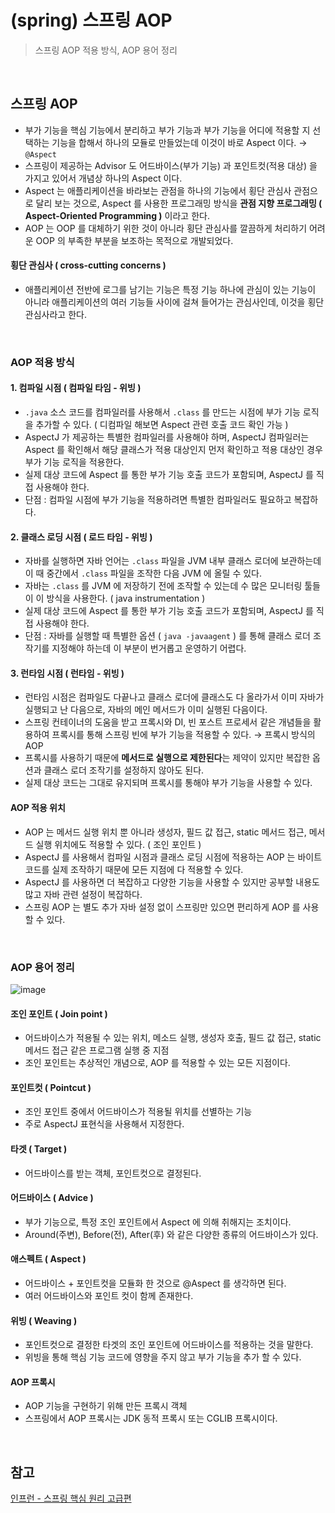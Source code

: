 # (spring) 스프링 AOP
> 스프링 AOP 적용 방식, AOP 용어 정리

<br>

## 스프링 AOP 
- 부가 기능을 핵심 기능에서 분리하고 부가 기능과 부가 기능을 어디에 적용할 지 선택하는 기능을 합해서 하나의 모듈로 만들었는데 이것이 바로 Aspect 이다. → `@Aspect`
- 스프링이 제공하는 Advisor 도 어드바이스(부가 기능) 과 포인트컷(적용 대상) 을 가지고 있어서 개념상 하나의 Aspect 이다. 
- Aspect 는 애플리케이션을 바라보는 관점을 하나의 기능에서 횡단 관심사 관점으로 달리 보는 것으로, Aspect 를 사용한 프로그래밍 방식을 **관점 지향 프로그래밍 ( Aspect-Oriented Programming )** 이라고 한다.
- AOP 는 OOP 를 대체하기 위한 것이 아니라 횡단 관심사를 깔끔하게 처리하기 어려운 OOP 의 부족한 부분을 보조하는 목적으로 개발되었다.

#### 횡단 관심사 ( cross-cutting concerns )
- 애플리케이션 전반에 로그를 남기는 기능은 특정 기능 하나에 관심이 있는 기능이 아니라 애플리케이션의 여러 기능들 사이에 걸쳐 들어가는 관심사인데, 이것을 횡단 관심사라고 한다. 

<br>

### AOP 적용 방식
#### 1. 컴파일 시점 ( 컴파일 타임 - 위빙 )
- `.java` 소스 코드를 컴파일러를 사용해서 `.class` 를 만드는 시점에 부가 기능 로직을 추가할 수 있다. ( 디컴파일 해보면 Aspect 관련 호출 코드 확인 가능 )
- AspectJ 가 제공하는 특별한 컴파일러를 사용해야 하며, AspectJ 컴파일러는 Aspect 를 확인해서 해당 클래스가 적용 대상인지 먼저 확인하고 적용 대상인 경우 부가 기능 로직을 적용한다.
- 실제 대상 코드에 Aspect 를 통한 부가 기능 호출 코드가 포함되며, AspectJ 를 직접 사용해야 한다. 
- 단점 : 컴파일 시점에 부가 기능을 적용하려면 특별한 컴파일러도 필요하고 복잡하다. 

#### 2. 클래스 로딩 시점 ( 로드 타임 - 위빙 )
- 자바를 실행하면 자바 언어는 `.class` 파일을 JVM 내부 클래스 로더에 보관하는데 이 때 중간에서 `.class` 파일을 조작한 다음 JVM 에 올릴 수 있다. 
- 자바는 `.class` 를 JVM 에 저장하기 전에 조작할 수 있는데 수 많은 모니터링 툴들이 이 방식을 사용한다. ( java instrumentation )
- 실제 대상 코드에 Aspect 를 통한 부가 기능 호출 코드가 포함되며, AspectJ 를 직접 사용해야 한다. 
- 단점 : 자바를 실행할 때 특별한 옵션 ( `java -javaagent` ) 를 통해 클래스 로더 조작기를 지정해야 하는데 이 부분이 번거롭고 운영하기 어렵다. 

#### 3. 런타임 시점 ( 런타임 - 위빙 )
- 런타임 시점은 컴파일도 다끝나고 클래스 로더에 클래스도 다 올라가서 이미 자바가 실행되고 난 다음으로, 자바의 메인 메서드가 이미 실행된 다음이다. 
- 스프링 컨테이너의 도움을 받고 프록시와 DI, 빈 포스트 프로세서 같은 개념들을 활용하여 프록시를 통해 스프링 빈에 부가 기능을 적용할 수 있다. → 프록시 방식의 AOP 
- 프록시를 사용하기 때문에 **메서드로 실행으로 제한된다**는 제약이 있지만 복잡한 옵션과 클래스 로더 조작기를 설정하지 않아도 된다. 
- 실제 대상 코드는 그대로 유지되며 프록시를 통해야 부가 기능을 사용할 수 있다. 

#### AOP 적용 위치
- AOP 는 메서드 실행 위치 뿐 아니라 생성자, 필드 값 접근, static 메서드 접근, 메서드 실행 위치에도 적용할 수 있다. ( 조인 포인트 )
- AspectJ 를 사용해서 컴파일 시점과 클래스 로딩 시점에 적용하는 AOP 는 바이트 코드를 실제 조작하기 때문에 모든 지점에 다 적용할 수 있다. 
- AspectJ 를 사용하면 더 복잡하고 다양한 기능을 사용할 수 있지만 공부할 내용도 많고 자바 관련 설정이 복잡하다. 
- 스프링 AOP 는 별도 추가 자바 설정 없이 스프링만 있으면 편리하게 AOP 를 사용할 수 있다. 

<br>

### AOP 용어 정리
![image](https://github.com/user-attachments/assets/f3c11ec7-11a1-4760-b43b-a62c2ae33c1f)


#### 조인 포인트 ( Join point )
- 어드바이스가 적용될 수 있는 위치, 메소드 실행, 생성자 호출, 필드 값 접근, static 메서드 접근 같은 프로그램 실행 중 지점
- 조인 포인트는 추상적인 개념으로, AOP 를 적용할 수 있는 모든 지점이다.
#### 포인트컷 ( Pointcut )
- 조인 포인트 중에서 어드바이스가 적용될 위치를 선별하는 기능
- 주로 AspectJ 표현식을 사용해서 지정한다.
#### 타겟 ( Target )
- 어드바이스를 받는 객체, 포인트컷으로 결정된다. 
#### 어드바이스 ( Advice )
- 부가 기능으로, 특정 조인 포인트에서 Aspect 에 의해 취해지는 조치이다.
- Around(주변), Before(전), After(후) 와 같은 다양한 종류의 어드바이스가 있다. 
#### 애스펙트 ( Aspect )
- 어드바이스 + 포인트컷을 모듈화 한 것으로 @Aspect 를 생각하면 된다. 
- 여러 어드바이스와 포인트 컷이 함께 존재한다.
#### 위빙 ( Weaving )
- 포인트컷으로 결정한 타겟의 조인 포인트에 어드바이스를 적용하는 것을 말한다. 
- 위빙을 통해 핵심 기능 코드에 영향을 주지 않고 부가 기능을 추가 할 수 있다. 
#### AOP 프록시
- AOP 기능을 구현하기 위해 만든 프록시 객체
- 스프링에서 AOP 프록시는 JDK 동적 프록시 또는 CGLIB 프록시이다. 

<br>

## 참고 
[인프런 - 스프링 핵심 원리 고급편](https://inf.run/FWeFN) 